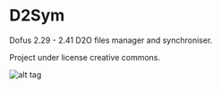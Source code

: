 # D2Sym
Dofus 2.29 - 2.41 D2O files manager and synchroniser.

Project under license creative commons.

![alt tag](http://puu.sh/odhxK/7fea172ed7.png)
